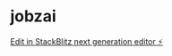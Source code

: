 # jobzai

[Edit in StackBlitz next generation editor ⚡️](https://stackblitz.com/~/github.com/CodeOfYuki/jobzai)